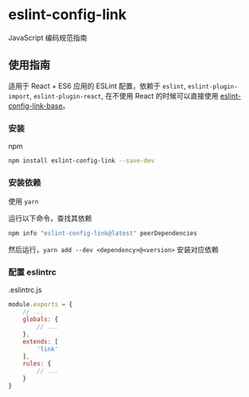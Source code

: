 # eslint-config-link

JavaScript 编码规范指南

## 使用指南

适用于 React + ES6 应用的 ESLint 配置，依赖于 `eslint`, `eslint-plugin-import`, `eslint-plugin-react`, 在不使用 React 的时候可以直接使用 [eslint-config-link-base]()。

### 安装

npm

```sh
npm install eslint-config-link --save-dev
```

### 安装依赖

使用 `yarn`

运行以下命令，查找其依赖

```sh
npm info "eslint-config-link@latest" peerDependencies
```

然后运行，`yarn add --dev <dependency>@<version>` 安装对应依赖

### 配置 eslintrc

.eslintrc.js

```js
module.exports = {
    // ...
    globals: {
        // ...
    },
    extends: [
        'link'
    ],
    rules: {
        // ...
    }
}
```